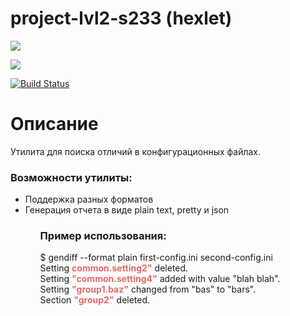# project-lvl2-s233 (hexlet)
<p>
<a href="https://codeclimate.com/github/codeclimate/codeclimate/maintainability"><img src="https://api.codeclimate.com/v1/badges/a99a88d28ad37a79dbf6/maintainability" /></a>

<a href="https://codeclimate.com/github/codeclimate/codeclimate/test_coverage"><img src="https://api.codeclimate.com/v1/badges/a99a88d28ad37a79dbf6/test_coverage" /></a>
</p>

[![Build Status](https://travis-ci.org/YankinA/project-lvl2-s233.svg?branch=master)](https://travis-ci.org/YankinA/project-lvl2-s233)


<h1>Описание</h1>
<p>Утилита для поиска отличий в конфигурационных файлах.</p>

<h3>Возможности утилиты:</h3>

<ul>
<li>Поддержка разных форматов</li>
<li>Генерация отчета в виде plain text, pretty и json</li>
<ul>

<h3>Пример использования:</h3>
<p>
$ gendiff --format plain first-config.ini second-config.ini<br>
Setting <b style="color:#E46767">common.setting2"</b> deleted.<br>
Setting <b style="color:#E46767">"common.setting4"</b> added with value "blah blah".<br>
Setting <b style="color:#E46767">"group1.baz"</b> changed from "bas" to "bars".<br>
Section <b style="color:#E46767">"group2"</b> deleted.<br>
</p>




